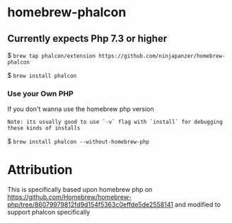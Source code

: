 # homebrew-phalcon

## Currently expects Php 7.3 or higher

$ `brew tap phalcon/extension https://github.com/ninjapanzer/homebrew-phalcon`

$ `brew install phalcon`

### Use your Own PHP

If you don't wanna use the homebrew php version

    Note: its usually good to use `-v` flag with `install` for debugging these kinds of installs 

$ `brew install phalcon --without-homebrew-php`

# Attribution

This is specifically based upon homebrew php on https://github.com/Homebrew/homebrew-php/tree/86079979812fd9d154f5363c0effde5de2558141 and modified to support phalcon specifically
